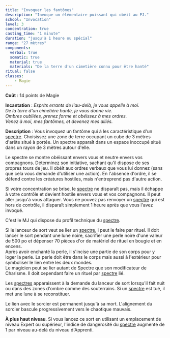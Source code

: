```yaml
---
title: "Invoquer les fantômes"
description: "Invoque un élémentaire puissant qui obéit au PJ."
school: "Invocation"
level: 3
concentration: true
casting_time: "1 minute"
duration: "jusqu'à 1 heure ou spécial"
range: "27 mètres"
components:
  verbal: true
  somatic: true
  material: true
  materials: "De la terre d'un cimetière connu pour être hanté"
ritual: false
classes:
    - Magie
---
```

**Coût** : 14 points de Magie  

**Incantation** : *Esprits errants de l'au-delà, je vous appelle à moi.*    
*De la terre d'un cimetière hanté, je vous donne vie.*    
*Ombres oubliées, prenez forme et obéissez à mes ordres.*    
*Venez à moi, mes fantômes, et devenez mes alliés.*    

**Description** : Vous invoquez un fantôme qui à les caractéristique d'un [spectre](/bestiaire/spectre). Choisissez une zone de terre occupant un cube de 3 mètres d'arête situé à portée. Un spectre apparaît dans un espace inoccupé situé dans un rayon de 3 mètres autour d'elle.

Le spectre se montre obéissant envers vous et neutre envers vos compagnons. Déterminez son initiative, sachant qu'il dispose de ses propres tours de jeu. Il obéit aux ordres verbaux que vous lui donnez (sans que cela vous demande d'utiliser une action). En l'absence d'ordre, il se défend contre les créatures hostiles, mais n'entreprend pas d'autre action.

Si votre concentration se brise, le [spectre](/bestiaire/spectre) ne disparaît pas, mais il échappe à votre contrôle et devient hostile envers vous et vos compagnons. Il peut aller jusqu'à vous attaquer. Vous ne pouvez pas renvoyer un [spectre](/bestiaire/spectre) qui est hors de contrôle, il disparaît simplement 1 heure après que vous l'avez invoqué.

C'est le MJ qui dispose du profil technique du [spectre](/bestiaire/spectre).   

Si le lanceur de sort veut se lier un [spectre](/bestiaire/spectre), i peut le faire par rituel. Il doit lancer le sort pendant une lune noire, sacrifier une perle noire d'une valeur de 500 po et dépenser 70 pièces d'or de matériel de rituel en bougie et en encens.   
Après avoir enchanté la perle, il s'incise une partie de son corps pour y loger la perle. La perle doit être dans le corps mais aussi à l'extérieur pour symboliser le lien entre les deux mondes.   
Le magicien peut se lier autant de Spectre que son modificateur de Charisme. Il doit cependant faire un rituel par [spectre](/bestiaire/spectre) lié.   

Les [spectres](/bestiaire/spectre) apparaissent à la demande du lanceur de sort lorsqu'il fait nuit ou dans des zones d'ombre comme des souterrains. Si un [spectre](/bestiaire/spectre) est tué, il met une lune à se reconstituer.  

Le lien avec le sorcier est permanent jusqu'à sa mort. L'alignement du sorcier bascule progressivement vers le chaotique mauvais.   

**À plus haut niveau**. Si vous lancez ce sort en utilisant un emplacement de niveau Expert ou supérieur, l'indice de dangerosité du [spectre](/bestiaire/spectre) augmente de 1 par niveau au-delà du niveau d'Apprenti.
